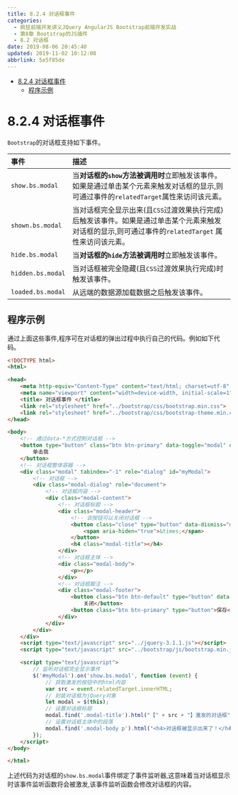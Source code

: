 ```yaml
---
title: 8.2.4 对话框事件
categories: 
  - 疯狂前端开发讲义JQuery AngularJS Bootstrap前端开发实战
  - 第8章 Bootstrap的JS插件
  - 8.2 对话框
date: 2019-08-06 20:45:40
updated: 2019-11-02 10:12:08
abbrlink: 5e5f85de
---
```

<div id='my_toc'>

- [8.2.4 对话框事件](/JavaReadingNotes/5e5f85de/#8-2-4-对话框事件)
    - [程序示例](/JavaReadingNotes/5e5f85de/#程序示例)

</div>
<!--more-->
<script>if (navigator.platform.toLowerCase() == 'win32'){document.getElementById('my_toc').style.display = 'none';}</script>

<!--end-->
<!--SSTStart-->
# 8.2.4 对话框事件 #
`Bootstrap`的对话框支持如下事件。

|事件|描述|
|:---|:---|
|`show.bs.modal`|当**对话框的`show`方法被调用时**立即触发该事件。如果是通过单击某个元素来触发对话框的显示,则可通过事件的`relatedTarget`属性来访问该元素。|
|`shown.bs.modal`|当对话框完全显示出来(且`CSS`过渡效果执行完成)后触发该事件。如果是通过单击某个元素来触发对话框的显示,则可通过事件的`relatedTarget` 属性来访问该元素。|
|`hide.bs.modal`|当**对话框的`hide`方法被调用时**立即触发该事件。|
|`hidden.bs.modal`|当对话框被完全隐藏(且`CSS`过渡效果执行完成)时触发该事件。|
|`loaded.bs.modal`|从远端的数据源加载数据之后触发该事件。|
## 程序示例 ##
通过上面这些事件,程序可在对话框的弹出过程中执行自己的代码。例如如下代码。
```html
<!DOCTYPE html>
<html>

<head>
	<meta http-equiv="Content-Type" content="text/html; charset=utf-8" />
	<meta name="viewport" content="width=device-width, initial-scale=1">
	<title> 对话框事件 </title>
	<link rel="stylesheet" href="../bootstrap/css/bootstrap.min.css">
	<link rel="stylesheet" href="../bootstrap/css/bootstrap-theme.min.css">
</head>

<body>
	<!-- 通过data-*方式控制对话框 -->
	<button type="button" class="btn btn-primary" data-toggle="modal" data-target="#myModal">
		单击我
	</button>
	<!-- 对话框整体容器 -->
	<div class="modal" tabindex="-1" role="dialog" id="myModal">
		<!-- 对话框 -->
		<div class="modal-dialog" role="document">
			<!-- 对话框内容 -->
			<div class="modal-content">
				<!-- 对话框标题 -->
				<div class="modal-header">
					<!-- 该按钮可以关闭对话框 -->
					<button class="close" type="button" data-dismiss="modal">
						<span aria-hiden="true">&times;</span>
					</button>
					<h4 class="modal-title"></h4>
				</div>
				<!-- 对话框主体 -->
				<div class="modal-body">
					<p></p>
				</div>
				<!-- 对话框脚注 -->
				<div class="modal-footer">
					<button class="btn btn-default" type="button" data-dismiss="modal">
						关闭</button>
					<button class="btn btn-primary" type="button">保存</button>
				</div>
			</div>
		</div>
	</div>
	<script type="text/javascript" src="../jquery-3.1.1.js"></script>
	<script type="text/javascript" src="../bootstrap/js/bootstrap.min.js"></script>

	<script type="text/javascript">
		// 监听对话框完全显示事件
		$('#myModal').on('show.bs.modal', function (event) {
			// 获取激发的按钮中的html内容
			var src = event.relatedTarget.innerHTML;
			// 封装对话框为jQuery对象
			let modal = $(this);
			// 设置对话框标题
			modal.find('.modal-title').html("【" + src + "】激发的对话框")
			// 设置对话框主体中的段落
			modal.find('.modal-body p').html("<h4>对话框被显示出来了！</h4>");
		});
	</script>
</body>

</html>
```
上述代码为对话框的`show.bs.modal`事件绑定了事件监听器,这意味着当对话框显示时该事件监听函数将会被激发,该事件监听函数会修改对话框的内容。
<!--SSTStop-->

